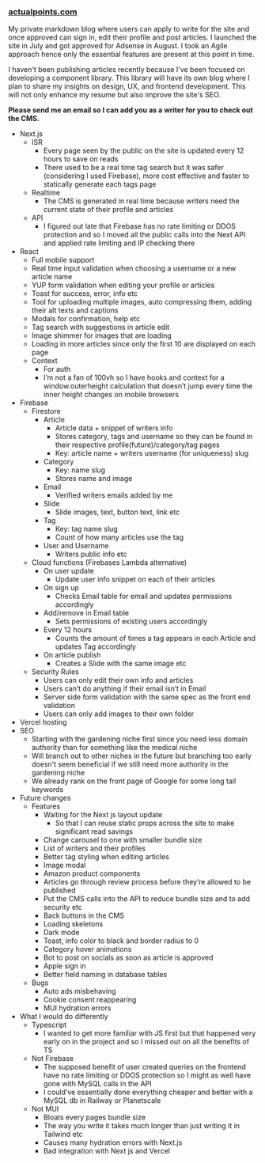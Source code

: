 ### [actualpoints.com](https://www.actualpoints.com/)

My private markdown blog where users can apply to write for the site and once approved can sign in, edit their profile and post articles. I launched the site in July and got approved for Adsense in August. I took an Agile approach hence only the essential features are present at this point in time. 

I haven't been publishing articles recently because I've been focused on developing a component library. This library will have its own blog where I plan to share my insights on design, UX, and frontend development. This will not only enhance my resume but also improve the site's SEO.

**Please send me an email so I can add you as a writer for you to check out the CMS.**



* Next.js
    * ISR
        * Every page seen by the public on the site is updated every 12 hours to save on reads
        * There used to be a real time tag search but it was safer (considering I used Firebase), more cost effective and faster to statically generate each tags page
    * Realtime
        * The CMS is generated in real time because writers need the current state of their profile and articles
    * API
        * I figured out late that Firebase has no rate limiting or DDOS protection and so I moved all the public calls into the Next API and applied rate limiting and IP checking there
* React
    * Full mobile support
    * Real time input validation when choosing a username or a new article name
    * YUP form validation when editing your profile or articles
    * Toast for success, error, info etc
    * Tool for uploading multiple images, auto compressing them, adding their alt texts and captions
    * Modals for confirmation, help etc
    * Tag search with suggestions in article edit
    * Image shimmer for images that are loading
    * Loading in more articles since only the first 10 are displayed on each page
    * Context
        * For auth
        * I’m not a fan of 100vh so I have hooks and context for a window.outerheight calculation that doesn’t jump every time the inner height changes on mobile browsers
* Firebase
    * Firestore
        * Article
            * Article data + snippet of writers info
            * Stores category, tags and username so they can be found in their respective profile(future)/category/tag pages
            * Key: article name + writers username (for uniqueness) slug
        * Category
            * Key: name slug
            * Stores name and image
        * Email
            * Verified writers emails added by me
        * Slide
            * Slide images, text, button text, link etc
        * Tag
            * Key: tag name slug
            * Count of how many articles use the tag
        * User and Username
            * Writers public info etc
    * Cloud functions (Firebases Lambda alternative)
        * On user update
            * Update user info snippet on each of their articles
        * On sign up
            * Checks Email table for email and updates permissions accordingly
        * Add/remove in Email table
            * Sets permissions of existing users accordingly
        * Every 12 hours
            * Counts the amount of times a tag appears in each Article and updates Tag accordingly
        * On article publish
            * Creates a Slide with the same image etc
    * Security Rules
        * Users can only edit their own info and articles
        * Users can’t do anything if their email isn’t in Email
        * Server side form validation with the same spec as the front end validation
        * Users can only add images to their own folder
* Vercel hosting
* SEO
    * Starting with the gardening niche first since you need less domain authority than for something like the medical niche
    * Will branch out to other niches in the future but branching too early doesn’t seem beneficial if we still need more authority in the gardening niche
    * We already rank on the front page of Google for some long tail keywords
* Future changes
    * Features
        * Waiting for the Next js layout update
            * So that I can reuse static props across the site to make significant read savings
        * Change carousel to one with smaller bundle size
        * List of writers and their profiles
        * Better tag styling when editing articles
        * Image modal
        * Amazon product components
        * Articles go through review process before they’re allowed to be published
        * Put the CMS calls into the API to reduce bundle size and to add security etc
        * Back buttons in the CMS
        * Loading skeletons
        * Dark mode
        * Toast, info color to black and border radius to 0
        * Category hover animations
        * Bot to post on socials as soon as article is approved
        * Apple sign in
        * Better field naming in database tables
    * Bugs
        * Auto ads misbehaving
        * Cookie consent reappearing
        * MUI hydration errors
* What I would do differently
    * Typescript
        * I wanted to get more familiar with JS first but that happened very early on in the project and so I missed out on all the benefits of TS
    * Not Firebase
        * The supposed benefit of user created queries on the frontend have no rate limiting or DDOS protection so I might as well have gone with MySQL calls in the API
        * I could’ve essentially done everything cheaper and better with a MySQL db in Railway or Planetscale
    * Not MUI
        * Bloats every pages bundle size
        * The way you write it takes much longer than just writing it in Tailwind etc
        * Causes many hydration errors with Next.js
        * Bad integration with Next js and Vercel
